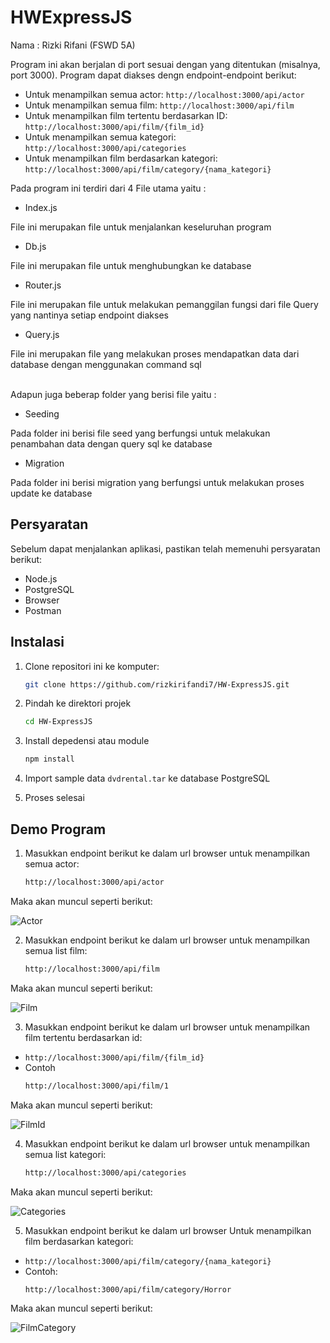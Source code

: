 # HWExpressJS

Nama : Rizki Rifani (FSWD 5A)

Program ini akan berjalan di port sesuai dengan yang ditentukan (misalnya, port 3000). Program dapat diakses dengn endpoint-endpoint berikut:

- Untuk menampilkan semua actor: `http://localhost:3000/api/actor`
- Untuk menampilkan semua film: `http://localhost:3000/api/film`
- Untuk menampilkan film tertentu berdasarkan ID: `http://localhost:3000/api/film/{film_id}`
- Untuk menampilkan semua kategori: `http://localhost:3000/api/categories`
- Untuk menampilkan film berdasarkan kategori: `http://localhost:3000/api/film/category/{nama_kategori}`

Pada program ini terdiri dari 4 File utama yaitu :
- Index.js
  
File ini merupakan file untuk menjalankan keseluruhan program
- Db.js

File ini merupakan file untuk menghubungkan ke database
- Router.js

File ini merupakan file untuk melakukan pemanggilan fungsi dari file Query yang nantinya setiap endpoint diakses
- Query.js

File ini merupakan file yang melakukan proses mendapatkan data dari database dengan menggunakan command sql

</br>
Adapun juga beberap folder yang berisi file yaitu :

- Seeding
  
Pada folder ini berisi file seed yang berfungsi untuk melakukan penambahan data dengan query  sql ke database
- Migration

Pada folder ini berisi migration yang berfungsi untuk melakukan proses update ke database


## Persyaratan

Sebelum dapat menjalankan aplikasi, pastikan telah memenuhi persyaratan berikut:

- Node.js
- PostgreSQL
- Browser
- Postman

## Instalasi

1. Clone repositori ini ke komputer:

   ```bash
   git clone https://github.com/rizkirifandi7/HW-ExpressJS.git

2. Pindah ke direktori projek

   ```bash
   cd HW-ExpressJS

3. Install depedensi atau module

   ```bash
   npm install

4. Import sample data `dvdrental.tar` ke database PostgreSQL

5. Proses selesai

## Demo Program

1. Masukkan endpoint berikut ke dalam url browser untuk menampilkan semua actor:

   ```bash
   http://localhost:3000/api/actor

Maka akan muncul seperti berikut:

![Actor](./public/assets/actor.jpeg)

2. Masukkan endpoint berikut ke dalam url browser untuk menampilkan semua list film:

   ```bash
   http://localhost:3000/api/film

Maka akan muncul seperti berikut:

![Film](./public/assets/listfilm.jpeg)

3. Masukkan endpoint berikut ke dalam url browser untuk menampilkan film tertentu berdasarkan id:

- `http://localhost:3000/api/film/{film_id}`
- Contoh 
   ```bash
   http://localhost:3000/api/film/1

Maka akan muncul seperti berikut:

![FilmId](./public/assets/film-id.jpeg)

4. Masukkan endpoint berikut ke dalam url browser untuk menampilkan semua list kategori:

   ```bash
   http://localhost:3000/api/categories

Maka akan muncul seperti berikut:

![Categories](./public/assets/categories.jpeg)

5. Masukkan endpoint berikut ke dalam url browser Untuk menampilkan film berdasarkan kategori:

- `http://localhost:3000/api/film/category/{nama_kategori}`
- Contoh:
   ```bash
   http://localhost:3000/api/film/category/Horror

Maka akan muncul seperti berikut:

![FilmCategory](./public/assets/film-categories.jpeg)
